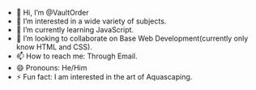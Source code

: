 - 👋 Hi, I’m @VaultOrder
- 👀 I’m interested in a wide variety of subjects.
- 🌱 I’m currently learning JavaScript.
- 💞️ I’m looking to collaborate on Base Web Development(currently only know HTML and CSS).
- 📫 How to reach me: Through Email.
- 😄 Pronouns: He/Him
- ⚡ Fun fact: I am interested in the art of Aquascaping.

<!---
VaultOrder/VaultOrder is a ✨ special ✨ repository because its `README.md` (this file) appears on your GitHub profile.
You can click the Preview link to take a look at your changes.
--->

